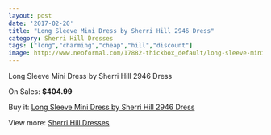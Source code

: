 ```yaml
---
layout: post
date: '2017-02-20'
title: "Long Sleeve Mini Dress by Sherri Hill 2946 Dress"
category: Sherri Hill Dresses
tags: ["long","charming","cheap","hill","discount"]
image: http://www.neoformal.com/17882-thickbox_default/long-sleeve-mini-dress-by-sherri-hill-2946-dress.jpg
---
```

Long Sleeve Mini Dress by Sherri Hill 2946 Dress

On Sales: **$404.99**
<a href="https://www.neoformal.com/en/sherri-hill-dresses-2014/5789-long-sleeve-mini-dress-by-sherri-hill-2946-dress.html"><amp-img layout="responsive" width="600" height="600" src="//www.neoformal.com/17882-thickbox_default/long-sleeve-mini-dress-by-sherri-hill-2946-dress.jpg" alt="Long Sleeve Mini Dress by Sherri Hill 2946 Dress 0" /></a>
<a href="https://www.neoformal.com/en/sherri-hill-dresses-2014/5789-long-sleeve-mini-dress-by-sherri-hill-2946-dress.html"><amp-img layout="responsive" width="600" height="600" src="//www.neoformal.com/17888-thickbox_default/long-sleeve-mini-dress-by-sherri-hill-2946-dress.jpg" alt="Long Sleeve Mini Dress by Sherri Hill 2946 Dress 1" /></a>
<a href="https://www.neoformal.com/en/sherri-hill-dresses-2014/5789-long-sleeve-mini-dress-by-sherri-hill-2946-dress.html"><amp-img layout="responsive" width="600" height="600" src="//www.neoformal.com/17887-thickbox_default/long-sleeve-mini-dress-by-sherri-hill-2946-dress.jpg" alt="Long Sleeve Mini Dress by Sherri Hill 2946 Dress 2" /></a>
<a href="https://www.neoformal.com/en/sherri-hill-dresses-2014/5789-long-sleeve-mini-dress-by-sherri-hill-2946-dress.html"><amp-img layout="responsive" width="600" height="600" src="//www.neoformal.com/17886-thickbox_default/long-sleeve-mini-dress-by-sherri-hill-2946-dress.jpg" alt="Long Sleeve Mini Dress by Sherri Hill 2946 Dress 3" /></a>
<a href="https://www.neoformal.com/en/sherri-hill-dresses-2014/5789-long-sleeve-mini-dress-by-sherri-hill-2946-dress.html"><amp-img layout="responsive" width="600" height="600" src="//www.neoformal.com/17885-thickbox_default/long-sleeve-mini-dress-by-sherri-hill-2946-dress.jpg" alt="Long Sleeve Mini Dress by Sherri Hill 2946 Dress 4" /></a>
<a href="https://www.neoformal.com/en/sherri-hill-dresses-2014/5789-long-sleeve-mini-dress-by-sherri-hill-2946-dress.html"><amp-img layout="responsive" width="600" height="600" src="//www.neoformal.com/17884-thickbox_default/long-sleeve-mini-dress-by-sherri-hill-2946-dress.jpg" alt="Long Sleeve Mini Dress by Sherri Hill 2946 Dress 5" /></a>
<a href="https://www.neoformal.com/en/sherri-hill-dresses-2014/5789-long-sleeve-mini-dress-by-sherri-hill-2946-dress.html"><amp-img layout="responsive" width="600" height="600" src="//www.neoformal.com/17883-thickbox_default/long-sleeve-mini-dress-by-sherri-hill-2946-dress.jpg" alt="Long Sleeve Mini Dress by Sherri Hill 2946 Dress 6" /></a>

Buy it: [Long Sleeve Mini Dress by Sherri Hill 2946 Dress](https://www.neoformal.com/en/sherri-hill-dresses-2014/5789-long-sleeve-mini-dress-by-sherri-hill-2946-dress.html "Long Sleeve Mini Dress by Sherri Hill 2946 Dress")

View more: [Sherri Hill Dresses](https://www.neoformal.com/en/73-sherri-hill-dresses-2014 "Sherri Hill Dresses")